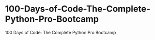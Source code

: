 # 100-Days-of-Code-The-Complete-Python-Pro-Bootcamp
100 Days of Code: The Complete Python Pro Bootcamp
